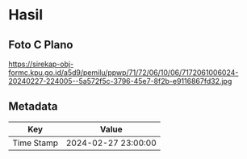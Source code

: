 # Hasil

## Foto C Plano

https://sirekap-obj-formc.kpu.go.id/a5d9/pemilu/ppwp/71/72/06/10/06/7172061006024-20240227-224005--5a572f5c-3796-45e7-8f2b-e9116867fd32.jpg


## Metadata

| Key        | Value               |
| ---------- | ------------------- |
| Time Stamp | 2024-02-27 23:00:00 |



